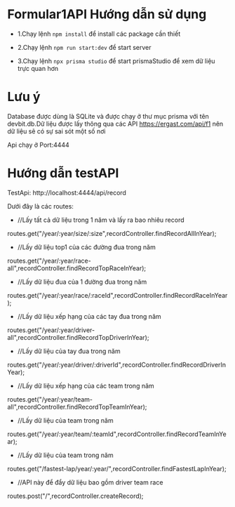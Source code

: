 
# Formular1API Hướng dẫn sử dụng
- 1.Chạy lệnh ```npm install``` để install các package cần thiết

- 2.Chạy lệnh ```npm run start:dev```  để start server

- 3.Chạy lệnh ```npx prisma studio``` để start prismaStudio để xem dữ liệu trực quan hơn
# Lưu ý
Database được dùng là SQLite và được chạy ở thư mục prisma với tên devbit.db.Dữ liệu được lấy thông qua các API https://ergast.com/api/f1  nên dữ liệu sẽ có sự sai sót một số nơi

Api chạy ở Port:4444
# Hướng dẫn testAPI
TestApi: http://localhost:4444/api/record

Dưới đây là các routes:
- //Lấy tất cả dữ liệu trong 1 năm và lấy ra bao nhiêu record

routes.get("/year/:year/size/:size",recordController.findRecordAllInYear);

- //Lấy dữ liệu top1 của các đường đua trong năm

routes.get("/year/:year/race-all",recordController.findRecordTopRaceInYear);

- //Lấy dữ liệu đua của 1 đường đua trong năm

routes.get("/year/:year/race/:raceId",recordController.findRecordRaceInYear);

- //Lấy dữ liệu xếp hạng của các tay đua trong năm

routes.get("/year/:year/driver-all",recordController.findRecordTopDriverInYear);

- //Lấy dữ liệu của tay đua trong năm

routes.get("/year/:year/driver/:driverId",recordController.findRecordDriverInYear);

- //Lấy dữ liệu xếp hạng của các team trong năm

routes.get("/year/:year/team-all",recordController.findRecordTopTeamInYear);

- //Lấy dữ liệu của team trong năm

routes.get("/year/:year/team/:teamId",recordController.findRecordTeamInYear);

- //Lấy dữ liệu của team trong năm

routes.get("/fastest-lap/year/:year/",recordController.findFastestLapInYear);

- //API này để đẩy dữ liệu bao gồm driver team race

routes.post("/",recordController.createRecord);

